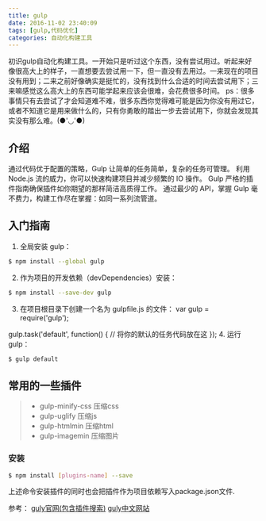 ```yaml
---
title: gulp
date: 2016-11-02 23:40:09
tags: [gulp,代码优化]
categories: 自动化构建工具
---
```


初识gulp自动化构建工具。一开始只是听过这个东西，没有尝试用过。听起来好像很高大上的样子，一直想要去尝试用一下，但一直没有去用过。一来现在的项目没有用到；二来之前好像确实是挺忙的，没有找到什么合适的时间去尝试用下；三来嘛感觉这么高大上的东西可能学起来应该会很难，会花费很多时间。
ps：很多事情只有去尝试了才会知道难不难，很多东西你觉得难可能是因为你没有用过它，或者不知道它是用来做什么的，只有你勇敢的踏出一步去尝试用下，你就会发现其实没有那么难。(●'◡'●)
<!-- more -->

## 介绍
通过代码优于配置的策略，Gulp 让简单的任务简单，复杂的任务可管理。
利用 Node.js 流的威力，你可以快速构建项目并减少频繁的 IO 操作。
Gulp 严格的插件指南确保插件如你期望的那样简洁高质得工作。
通过最少的 API，掌握 Gulp 毫不费力，构建工作尽在掌握：如同一系列流管道。

## 入门指南
1. 全局安装 gulp：
``` bash
$ npm install --global gulp
```
2. 作为项目的开发依赖（devDependencies）安装：
``` bash
$ npm install --save-dev gulp
```
3. 在项目根目录下创建一个名为 gulpfile.js 的文件：
var gulp = require('gulp');

gulp.task('default', function() {
  // 将你的默认的任务代码放在这
});
4. 运行 gulp：
``` bash
$ gulp default
```

## 常用的一些插件

> * gulp-minify-css	压缩css
> * gulp-uglify	压缩js
> * gulp-htmlmin	压缩html
> * gulp-imagemin	压缩图片
### 安装
``` bash
$ npm install [plugins-name] --save
```
上述命令安装插件的同时也会把插件作为项目依赖写入package.json文件.

参考：
[guly官网(包含插件搜索)](http://gulpjs.com/)
[guly中文网站](http://www.gulpjs.com.cn/)